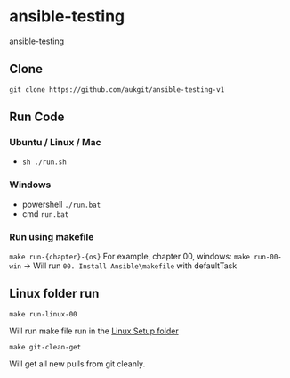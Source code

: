 # ansible-testing

ansible-testing

## Clone

`git clone https://github.com/aukgit/ansible-testing-v1`

## Run Code

### Ubuntu / Linux / Mac

- `sh ./run.sh`

### Windows

- powershell `./run.bat`
- cmd `run.bat`

### Run using makefile

`make run-{chapter}-{os}`
For example, chapter 00, windows:
`make run-00-win` -> Will run `00. Install Ansible\makefile` with defaultTask

## Linux folder run

`make run-linux-00`

Will run make file run in the [Linux Setup folder](/linux-setups)

`make git-clean-get`

Will get all new pulls from git cleanly.
